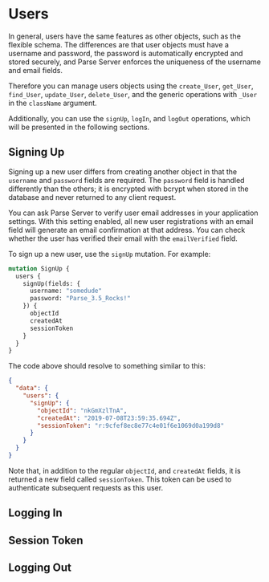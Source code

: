 # Users

In general, users have the same features as other objects, such as the flexible schema. The differences are that user objects must have a username and password, the password is automatically encrypted and stored securely, and Parse Server enforces the uniqueness of the username and email fields.

Therefore you can manage users objects using the `create_User`, `get_User`, `find_User`, `update_User`, `delete_User`, and the generic operations with `_User` in the `className` argument.

Additionally, you can use the `signUp`, `logIn`, and `logOut` operations, which will be presented in the following sections.

## Signing Up

Signing up a new user differs from creating another object in that the `username` and `password` fields are required. The `password` field is handled differently than the others; it is encrypted with bcrypt when stored in the database and never returned to any client request.

You can ask Parse Server to verify user email addresses in your application settings. With this setting enabled, all new user registrations with an email field will generate an email confirmation at that address. You can check whether the user has verified their email with the `emailVerified` field.

To sign up a new user, use the `signUp` mutation. For example:

```graphql
mutation SignUp {
  users {
    signUp(fields: {
      username: "somedude"
      password: "Parse_3.5_Rocks!"
    }) {
      objectId
      createdAt
      sessionToken
    }
  }
}
```

The code above should resolve to something similar to this:

```json
{
  "data": {
    "users": {
      "signUp": {
        "objectId": "nkGmXzlTnA",
        "createdAt": "2019-07-08T23:59:35.694Z",
        "sessionToken": "r:9cfef8ec8e77c4e01f6e1069d0a199d8"
      }
    }
  }
}
```

Note that, in addition to the regular `objectId`, and `createdAt` fields, it is returned a new field called `sessionToken`. This token can be used to authenticate subsequent requests as this user.

## Logging In

## Session Token

## Logging Out